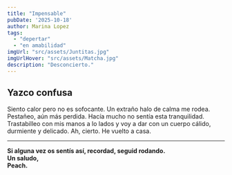 ```yaml
---
title: "Impensable" 
pubDate: '2025-10-18'
author: Marina Lopez
tags:
  - "depertar"
  - "en amabilidad"
imgUrl: "src/assets/Juntitas.jpg"
imgUrlHover: "src/assets/Matcha.jpg"
description: "Desconcierto."
---
```


## Yazco confusa

Siento calor pero no es sofocante. Un extraño halo de calma me rodea. Pestañeo, aún más perdida. Hacía mucho no sentía esta tranquilidad.
Trastabilleo con mis manos a lo lados y voy a dar con un cuerpo cálido, durmiente y delicado.
Ah, cierto. 
He vuelto a casa.

---

**Si alguna vez os sentís así, recordad, seguid rodando.  
Un saludo,  
Peach.**

